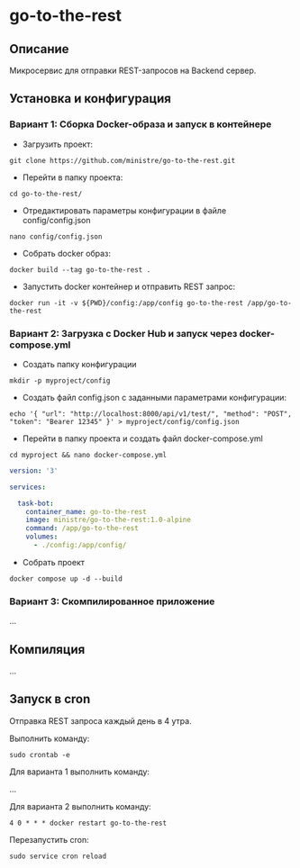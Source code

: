 # go-to-the-rest

## Описание

Микросервис для отправки REST-запросов на Backend сервер.

## Установка и конфигурация

### Вариант 1: Сборка Docker-образа и запуск в контейнере

* Загрузить проект:

```shell
git clone https://github.com/ministre/go-to-the-rest.git
```

* Перейти в папку проекта:

```shell
cd go-to-the-rest/
```

* Отредактировать параметры конфигурации в файле config/config.json

```shell
nano config/config.json
```

* Собрать docker образ:

```shell
docker build --tag go-to-the-rest .
```

* Запустить docker контейнер и отправить REST запрос:

```shell
docker run -it -v ${PWD}/config:/app/config go-to-the-rest /app/go-to-the-rest
```

### Вариант 2: Загрузка с Docker Hub и запуск через docker-compose.yml

* Создать папку конфигурации

```shell
mkdir -p myproject/config
```

* Создать файл config.json с заданными параметрами конфигурации:

```shell
echo '{ "url": "http://localhost:8000/api/v1/test/", "method": "POST", "token": "Bearer 12345" }' > myproject/config/config.json
```

* Перейти в папку проекта и создать файл docker-compose.yml

```shell
cd myproject && nano docker-compose.yml
```

```yaml
version: '3'

services:

  task-bot:
    container_name: go-to-the-rest
    image: ministre/go-to-the-rest:1.0-alpine
    command: /app/go-to-the-rest
    volumes:
      - ./config:/app/config/
```

* Собрать проект

```shell
docker compose up -d --build
```

### Вариант 3: Скомпилированное приложение

...

## Компиляция

...

## Запуск в cron

Отправка REST запроса каждый день в 4 утра.

Выполнить команду:

```shell
sudo crontab -e
```

Для варианта 1 выполнить команду:

...

Для варианта 2 выполнить команду:

```cronexp
4 0 * * * docker restart go-to-the-rest
```

Перезапустить cron:

```shell
sudo service cron reload
```
